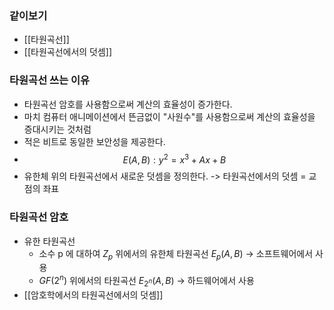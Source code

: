 ### 같이보기
- [[타원곡선]]
- [[타원곡선에서의 덧셈]]

### 타원곡선 쓰는 이유
- 타원곡선 암호를 사용함으로써 계산의 효율성이 증가한다.
- 마치 컴퓨터 애니메이션에서 뜬금없이 "사원수"를 사용함으로써 계산의 효율성을 증대시키는 것처럼
- 적은 비트로 동일한 보안성을 제공한다.
- $$E(A, B) : y^2 = x^3 + Ax + B$$
- 유한체 위의 타원곡선에서 새로운 덧셈을 정의한다.
  -> 타원곡선에서의 덧셈 = 교점의 좌표

### 타원곡선 암호
- 유한 타원곡선
  - 소수 p 에 대하여 $Z_p$ 위에서의 유한체 타원곡선 $E_p(A, B)$ -> 소프트웨어에서 사용
  - $GF(2^n)$ 위에서의 타원곡선 $E_{2^n}(A, B)$ -> 하드웨어에서 사용
- [[암호학에서의 타원곡선에서의 덧셈]]